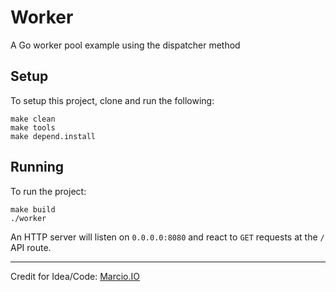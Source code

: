 # Worker
A Go worker pool example using the dispatcher method

## Setup
To setup this project, clone and run the following:
```
make clean
make tools
make depend.install
```
## Running
To run the project:
```
make build
./worker
```
An HTTP server will listen on `0.0.0.0:8080` and react to `GET` requests at the `/` API route.

---
Credit for Idea/Code: [Marcio.IO](http://marcio.io/2015/07/handling-1-million-requests-per-minute-with-golang/)
